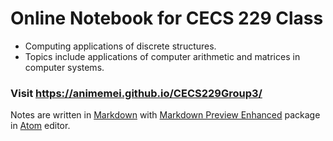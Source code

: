 # Online Notebook for CECS 229 Class

* Computing applications of discrete structures. 
* Topics include applications of computer arithmetic and matrices in computer systems. 

### Visit https://animemei.github.io/CECS229Group3/
Notes are written in [Markdown](https://en.wikipedia.org/wiki/Markdown) with [Markdown Preview Enhanced](https://atom.io/packages/markdown-preview-enhanced) package in [Atom](https://atom.io/) editor.
